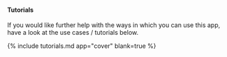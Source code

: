 #### Tutorials

If you would like further help with the ways in which you can use this app, have a look at the use cases / tutorials below.

{% include tutorials.md app="cover" blank=true %}